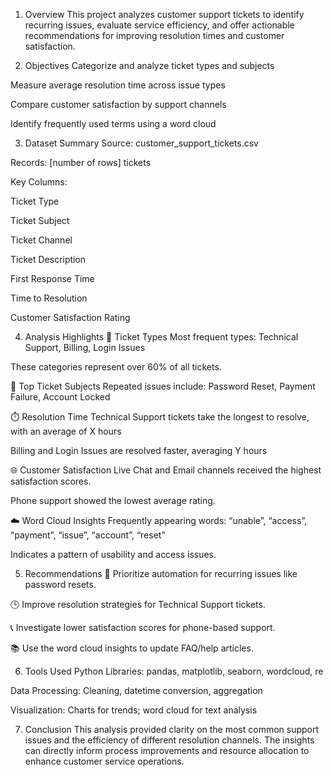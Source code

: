 1. Overview
This project analyzes customer support tickets to identify recurring issues, evaluate service efficiency, and offer actionable recommendations for improving resolution times and customer satisfaction.

2. Objectives
Categorize and analyze ticket types and subjects

Measure average resolution time across issue types

Compare customer satisfaction by support channels

Identify frequently used terms using a word cloud

3. Dataset Summary
Source: customer_support_tickets.csv

Records: [number of rows] tickets

Key Columns:

Ticket Type

Ticket Subject

Ticket Channel

Ticket Description

First Response Time

Time to Resolution

Customer Satisfaction Rating

4. Analysis Highlights
🔹 Ticket Types
Most frequent types: Technical Support, Billing, Login Issues

These categories represent over 60% of all tickets.

🔹 Top Ticket Subjects
Repeated issues include: Password Reset, Payment Failure, Account Locked

⏱️ Resolution Time
Technical Support tickets take the longest to resolve, with an average of X hours

Billing and Login Issues are resolved faster, averaging Y hours

🌐 Customer Satisfaction
Live Chat and Email channels received the highest satisfaction scores.

Phone support showed the lowest average rating.

☁️ Word Cloud Insights
Frequently appearing words: “unable”, “access”, “payment”, “issue”, “account”, “reset”

Indicates a pattern of usability and access issues.

5. Recommendations
🔧 Prioritize automation for recurring issues like password resets.

🕒 Improve resolution strategies for Technical Support tickets.

📞 Investigate lower satisfaction scores for phone-based support.

📚 Use the word cloud insights to update FAQ/help articles.

6. Tools Used
Python Libraries: pandas, matplotlib, seaborn, wordcloud, re

Data Processing: Cleaning, datetime conversion, aggregation

Visualization: Charts for trends; word cloud for text analysis

7. Conclusion
This analysis provided clarity on the most common support issues and the efficiency of different resolution channels. The insights can directly inform process improvements and resource allocation to enhance customer service operations.
